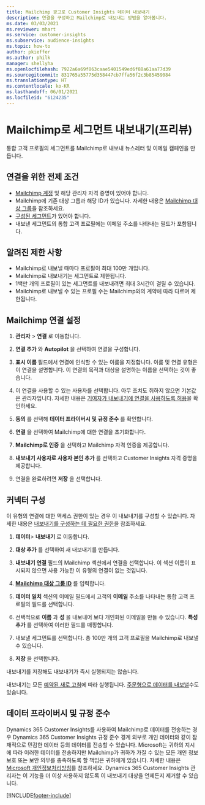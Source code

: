 ```yaml
---
title: Mailchimp 광고로 Customer Insights 데이터 내보내기
description: 연결을 구성하고 Mailchimp로 내보내는 방법을 알아봅니다.
ms.date: 03/03/2021
ms.reviewer: mhart
ms.service: customer-insights
ms.subservice: audience-insights
ms.topic: how-to
author: pkieffer
ms.author: philk
manager: shellyha
ms.openlocfilehash: 7922a6a69f863caae5401549ed6f88a61aa77d39
ms.sourcegitcommit: 831765a55775d358447cb7ffa56f2c3b85459084
ms.translationtype: HT
ms.contentlocale: ko-KR
ms.lasthandoff: 06/01/2021
ms.locfileid: "6124235"
---
```

# <a name="export-segments-to-mailchimp-preview"></a>Mailchimp로 세그먼트 내보내기(프리뷰)

통합 고객 프로필의 세그먼트를 Mailchimp로 내보내 뉴스레터 및 이메일 캠페인을 만듭니다.

## <a name="prerequisites-for-connection"></a>연결을 위한 전제 조건

-   [Mailchimp 계정](https://mailchimp.com/) 및 해당 관리자 자격 증명이 있어야 합니다.
-   Mailchimp에 기존 대상 그룹과 해당 ID가 있습니다. 자세한 내용은 [Mailchimp 대상 그룹](https://mailchimp.com/help/create-audience/)을 참조하세요.
-   [구성된 세그먼트](segments.md)가 있어야 합니다.
-   내보낸 세그먼트의 통합 고객 프로필에는 이메일 주소를 나타내는 필드가 포함됩니다.

## <a name="known-limitations"></a>알려진 제한 사항

- Mailchimp로 내보낼 때마다 프로필이 최대 100만 개입니다.
- Mailchimp로 내보내기는 세그먼트로 제한됩니다.
- 1백만 개의 프로필이 있는 세그먼트를 내보내려면 최대 3시간이 걸릴 수 있습니다. 
- Mailchimp로 내보낼 수 있는 프로필 수는 Mailchimp와의 계약에 따라 다르며 제한됩니다.

## <a name="set-up-connection-to-mailchimp"></a>Mailchimp 연결 설정

1. **관리자** > **연결** 로 이동합니다.

1. **연결 추가** 와 **Autopilot** 을 선택하여 연결을 구성합니다.

1. **표시 이름** 필드에서 연결에 인식할 수 있는 이름을 지정합니다. 이름 및 연결 유형은 이 연결을 설명합니다. 이 연결의 목적과 대상을 설명하는 이름을 선택하는 것이 좋습니다.

1. 이 연결을 사용할 수 있는 사용자를 선택합니다. 아무 조치도 취하지 않으면 기본값은 관리자입니다. 자세한 내용은 [기여자가 내보내기에 연결을 사용하도록 허용](connections.md#allow-contributors-to-use-a-connection-for-exports)을 확인하세요.

1. **동의** 를 선택해 **데이터 프라이버시 및 규정 준수** 를 확인합니다.

1. **연결** 을 선택하여 Mailchimp에 대한 연결을 초기화합니다.

1. **Mailchimp로 인증** 을 선택하고 Mailchimp 자격 인증을 제공합니다.

1. **내보내기 사용자로 사용자 본인 추가** 를 선택하고 Customer Insights 자격 증명을 제공합니다.

1. 연결을 완료하려면 **저장** 을 선택합니다. 

## <a name="configure-the-connector"></a>커넥터 구성

이 유형의 연결에 대한 액세스 권한이 있는 경우 이 내보내기를 구성할 수 있습니다. 자세한 내용은 [내보내기를 구성하는 데 필요한 권한](export-destinations.md#set-up-a-new-export)을 참조하세요.

1. **데이터**> **내보내기** 로 이동합니다.

1. **대상 추가** 를 선택하여 새 내보내기를 만듭니다.

1. **내보내기 연결** 필드의 Mailchimp 섹션에서 연결을 선택합니다. 이 섹션 이름이 표시되지 않으면 사용 가능한 이 유형의 연결이 없는 것입니다.

1. **[Mailchimp 대상 그룹 ID](https://mailchimp.com/help/find-audience-id/)** 를 입력합니다.

3. **데이터 일치** 섹션의 이메일 필드에서 고객의 **이메일** 주소를 나타내는 통합 고객 프로필의 필드를 선택합니다. 

1. 선택적으로 **이름** 과 **성** 을 내보내어 보다 개인화된 이메일을 만들 수 있습니다. **특성 추가** 를 선택하여 이러한 필드를 매핑합니다.

1. 내보낼 세그먼트를 선택합니다. 총 100만 개의 고객 프로필을 Mailchimp로 내보낼 수 있습니다.

1. **저장** 을 선택합니다.

내보내기를 저장해도 내보내기가 즉시 실행되지는 않습니다.

내보내기는 모든 [예약된 새로 고침](system.md#schedule-tab)에 따라 실행됩니다. [주문형으로 데이터를 내보낼](export-destinations.md#run-exports-on-demand)수도 있습니다. 

## <a name="data-privacy-and-compliance"></a>데이터 프라이버시 및 규정 준수

Dynamics 365 Customer Insights를 사용하여 Mailchimp로 데이터를 전송하는 경우 Dynamics 365 Customer Insights 규정 준수 경계 외부로 개인 데이터와 같이 잠재적으로 민감한 데이터 등의 데이터를 전송할 수 있습니다. Microsoft는 귀하의 지시에 따라 이러한 데이터를 전송하지만 Mailchimp가 귀하가 가질 수 있는 모든 개인 정보 보호 또는 보안 의무를 충족하도록 할 책임은 귀하에게 있습니다. 자세한 내용은 [Microsoft 개인정보처리방침](https://go.microsoft.com/fwlink/?linkid=396732)를 참조하세요.
Dynamics 365 Customer Insights 관리자는 이 기능을 더 이상 사용하지 않도록 이 내보내기 대상을 언제든지 제거할 수 있습니다.

[!INCLUDE[footer-include](../includes/footer-banner.md)]
